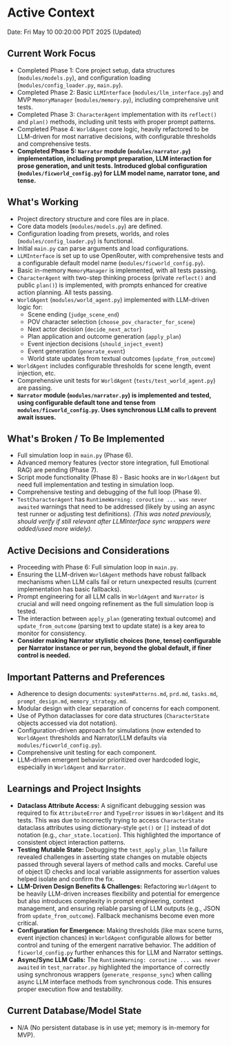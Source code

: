 # Active Context

Date: Fri May 10 00:20:00 PDT 2025 (Updated)

## Current Work Focus
- Completed Phase 1: Core project setup, data structures (`modules/models.py`), and configuration loading (`modules/config_loader.py`, `main.py`).
- Completed Phase 2: Basic `LLMInterface` (`modules/llm_interface.py`) and MVP `MemoryManager` (`modules/memory.py`), including comprehensive unit tests.
- Completed Phase 3: `CharacterAgent` implementation with its `reflect()` and `plan()` methods, including unit tests with proper prompt patterns.
- Completed Phase 4: `WorldAgent` core logic, heavily refactored to be LLM-driven for most narrative decisions, with configurable thresholds and comprehensive tests.
- **Completed Phase 5: `Narrator` module (`modules/narrator.py`) implementation, including prompt preparation, LLM interaction for prose generation, and unit tests. Introduced global configuration (`modules/ficworld_config.py`) for LLM model name, narrator tone, and tense.**

## What's Working
- Project directory structure and core files are in place.
- Core data models (`modules/models.py`) are defined.
- Configuration loading from presets, worlds, and roles (`modules/config_loader.py`) is functional.
- Initial `main.py` can parse arguments and load configurations.
- `LLMInterface` is set up to use OpenRouter, with comprehensive tests and a configurable default model name (`modules/ficworld_config.py`).
- Basic in-memory `MemoryManager` is implemented, with all tests passing.
- `CharacterAgent` with two-step thinking process (private `reflect()` and public `plan()`) is implemented, with prompts enhanced for creative action planning. All tests passing.
- `WorldAgent` (`modules/world_agent.py`) implemented with LLM-driven logic for:
    - Scene ending (`judge_scene_end`)
    - POV character selection (`choose_pov_character_for_scene`)
    - Next actor decision (`decide_next_actor`)
    - Plan application and outcome generation (`apply_plan`)
    - Event injection decisions (`should_inject_event`)
    - Event generation (`generate_event`)
    - World state updates from textual outcomes (`update_from_outcome`)
- `WorldAgent` includes configurable thresholds for scene length, event injection, etc.
- Comprehensive unit tests for `WorldAgent` (`tests/test_world_agent.py`) are passing.
- **`Narrator` module (`modules/narrator.py`) is implemented and tested, using configurable default tone and tense from `modules/ficworld_config.py`. Uses synchronous LLM calls to prevent await issues.**

## What's Broken / To Be Implemented
- Full simulation loop in `main.py` (Phase 6).
- Advanced memory features (vector store integration, full Emotional RAG) are pending (Phase 7).
- Script mode functionality (Phase 8) - Basic hooks are in `WorldAgent` but need full implementation and testing in simulation loop.
- Comprehensive testing and debugging of the full loop (Phase 9).
- `TestCharacterAgent` has `RuntimeWarning: coroutine ... was never awaited` warnings that need to be addressed (likely by using an async test runner or adjusting test definitions). *(This was noted previously, should verify if still relevant after LLMInterface sync wrappers were added/used more widely).*

## Active Decisions and Considerations
- Proceeding with Phase 6: Full simulation loop in `main.py`.
- Ensuring the LLM-driven `WorldAgent` methods have robust fallback mechanisms when LLM calls fail or return unexpected results (current implementation has basic fallbacks).
- Prompt engineering for all LLM calls in `WorldAgent` and `Narrator` is crucial and will need ongoing refinement as the full simulation loop is tested.
- The interaction between `apply_plan` (generating textual outcome) and `update_from_outcome` (parsing text to update state) is a key area to monitor for consistency.
- **Consider making Narrator stylistic choices (tone, tense) configurable per Narrator instance or per run, beyond the global default, if finer control is needed.**

## Important Patterns and Preferences
- Adherence to design documents: `systemPatterns.md`, `prd.md`, `tasks.md`, `prompt_design.md`, `memory_strategy.md`.
- Modular design with clear separation of concerns for each component.
- Use of Python dataclasses for core data structures (`CharacterState` objects accessed via dot notation).
- Configuration-driven approach for simulations (now extended to `WorldAgent` thresholds and Narrator/LLM defaults via `modules/ficworld_config.py`).
- Comprehensive unit testing for each component.
- LLM-driven emergent behavior prioritized over hardcoded logic, especially in `WorldAgent` and `Narrator`.

## Learnings and Project Insights
- **Dataclass Attribute Access:** A significant debugging session was required to fix `AttributeError` and `TypeError` issues in `WorldAgent` and its tests. This was due to incorrectly trying to access `CharacterState` dataclass attributes using dictionary-style `get()` or `[]` instead of dot notation (e.g., `char_state.location`). This highlighted the importance of consistent object interaction patterns.
- **Testing Mutable State:** Debugging the `test_apply_plan_llm` failure revealed challenges in asserting state changes on mutable objects passed through several layers of method calls and mocks. Careful use of object ID checks and local variable assignments for assertion values helped isolate and confirm the fix.
- **LLM-Driven Design Benefits & Challenges:** Refactoring `WorldAgent` to be heavily LLM-driven increases flexibility and potential for emergence but also introduces complexity in prompt engineering, context management, and ensuring reliable parsing of LLM outputs (e.g., JSON from `update_from_outcome`). Fallback mechanisms become even more critical.
- **Configuration for Emergence:** Making thresholds (like max scene turns, event injection chances) in `WorldAgent` configurable allows for better control and tuning of the emergent narrative behavior. The addition of `ficworld_config.py` further enhances this for LLM and Narrator settings.
- **Async/Sync LLM Calls:** The `RuntimeWarning: coroutine ... was never awaited` in `test_narrator.py` highlighted the importance of correctly using synchronous wrappers (`generate_response_sync`) when calling async LLM interface methods from synchronous code. This ensures proper execution flow and testability.

## Current Database/Model State
- N/A (No persistent database is in use yet; memory is in-memory for MVP).
